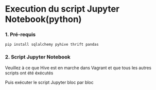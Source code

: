 # Execution du script Jupyter Notebook(python)

### 1. Pré-requis
```bash
pip install sqlalchemy pyhive thrift pandas
```

### 2. Script Jupyter Notebook

Veuillez à ce que Hive est en marche dans Vagrant et que tous les autres scripts ont été éxécutés

Puis exécuter le script Jupyter bloc par bloc